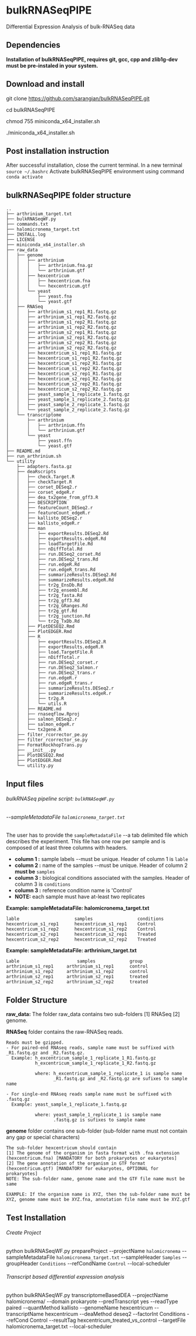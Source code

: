 # bulkRNASeqPIPE
Differential Expression Analysis of bulk-RNASeq data


## Dependencies

**Installation of bulkRNASeqPIPE, requires git, gcc, cpp and zlib1g-dev must be pre-instaled in your system.**


## Download and install

git   clone   https://github.com/sarangian/bulkRNASeqPIPE.git

cd  bulkRNASeqPIPE

chmod  755  miniconda_x64_installer.sh

./miniconda_x64_installer.sh

## Post installation instruction

After successful installation, close the current terminal. 
In a new terminal `source ~/.bashrc`
Activate bulkRNASeqPIPE environment using command `conda activate`

## bulkRNASeqPIPE folder structure
```
..
├── arthrinium_target.txt
├── bulkRNASeqWF.py
├── commands.txt
├── halomicronema_target.txt
├── INSTALL.log
├── LICENSE
├── miniconda_x64_installer.sh
├── raw_data
│   ├── genome
│   │   ├── arthrinium
│   │   │   ├── arthrinium.fna.gz
│   │   │   └── arthrinium.gtf
│   │   ├── hexcentricum
│   │   │   ├── hexcentricum.fna
│   │   │   └── hexcentricum.gtf
│   │   └── yeast
│   │       ├── yeast.fna
│   │       └── yeast.gtf
│   ├── RNASeq
│   │   ├── arthrinium_s1_rep1_R1.fastq.gz
│   │   ├── arthrinium_s1_rep1_R2.fastq.gz
│   │   ├── arthrinium_s1_rep2_R1.fastq.gz
│   │   ├── arthrinium_s1_rep2_R2.fastq.gz
│   │   ├── arthrinium_s2_rep1_R1.fastq.gz
│   │   ├── arthrinium_s2_rep1_R2.fastq.gz
│   │   ├── arthrinium_s2_rep2_R1.fastq.gz
│   │   ├── arthrinium_s2_rep2_R2.fastq.gz
│   │   ├── hexcentricum_s1_rep1_R1.fastq.gz
│   │   ├── hexcentricum_s1_rep1_R2.fastq.gz
│   │   ├── hexcentricum_s1_rep2_R1.fastq.gz
│   │   ├── hexcentricum_s1_rep2_R2.fastq.gz
│   │   ├── hexcentricum_s2_rep1_R1.fastq.gz
│   │   ├── hexcentricum_s2_rep1_R2.fastq.gz
│   │   ├── hexcentricum_s2_rep2_R1.fastq.gz
│   │   ├── hexcentricum_s2_rep2_R2.fastq.gz
│   │   ├── yeast_sample_1_replicate_1.fastq.gz
│   │   ├── yeast_sample_1_replicate_2.fastq.gz
│   │   ├── yeast_sample_2_replicate_1.fastq.gz
│   │   └── yeast_sample_2_replicate_2.fastq.gz
│   └── transcriptome
│       ├── arthrinium
│       │   ├── arthrinium.ffn
│       │   └── arthrinium.gtf
│       └── yeast
│           ├── yeast.ffn
│           └── yeast.gtf
├── README.md
├── run_arthrinium.sh
└── utility
    ├── adapters.fasta.gz
    ├── deaRscripts
    │   ├── check.Target.R
    │   ├── checkTarget.R
    │   ├── corset_DESeq2.r
    │   ├── corset_edgeR.r
    │   ├── dea_tx2gene_from_gff3.R
    │   ├── DESCRIPTION
    │   ├── featureCount_DESeq2.r
    │   ├── featureCount_edgeR.r
    │   ├── kallisto_DESeq2.r
    │   ├── kallisto_edgeR.r
    │   ├── man
    │   │   ├── exportResults.DESeq2.Rd
    │   │   ├── exportResults.edgeR.Rd
    │   │   ├── loadTargetFile.Rd
    │   │   ├── nDiffTotal.Rd
    │   │   ├── run.DESeq2_corset.Rd
    │   │   ├── run.DESeq2_trans.Rd
    │   │   ├── run.edgeR.Rd
    │   │   ├── run.edgeR_trans.Rd
    │   │   ├── summarizeResults.DESeq2.Rd
    │   │   ├── summarizeResults.edgeR.Rd
    │   │   ├── tr2g_EnsDb.Rd
    │   │   ├── tr2g_ensembl.Rd
    │   │   ├── tr2g_fasta.Rd
    │   │   ├── tr2g_gff3.Rd
    │   │   ├── tr2g_GRanges.Rd
    │   │   ├── tr2g_gtf.Rd
    │   │   ├── tr2g_junction.Rd
    │   │   └── tr2g_TxDb.Rd
    │   ├── PlotDESEQ2.Rmd
    │   ├── PlotEDGER.Rmd
    │   ├── R
    │   │   ├── exportResults.DESeq2.R
    │   │   ├── exportResults.edgeR.R
    │   │   ├── load.TargetFile.R
    │   │   ├── nDiffTotal.r
    │   │   ├── run.DESeq2_corset.r
    │   │   ├── run.DESeq2_Salmon.r
    │   │   ├── run.DESeq2_trans.r
    │   │   ├── run.edgeR.r
    │   │   ├── run.edgeR_trans.r
    │   │   ├── summarizeResults.DESeq2.r
    │   │   ├── summarizeResults.edgeR.r
    │   │   ├── tr2g.R
    │   │   └── utils.R
    │   ├── README.md
    │   ├── rnaseqflow.Rproj
    │   ├── salmon_DESeq2.r
    │   ├── salmon_edgeR.r
    │   └── tx2gene.R
    ├── filter_rcorrector_pe.py
    ├── filter_rcorrector_se.py
    ├── FormatRockhopTrans.py
    ├── __init__.py
    ├── PlotDESEQ2.Rmd
    ├── PlotEDGER.Rmd
    └── utility.py

```
## Input files
###### bulkRNASeq pipeline script: `bulkRNASeqWF.py`
###### --sampleMetadataFile `halomicronema_target.txt`

The user has to provide the `sampleMetadataFile` --a tab delimited file which describes the experiment. 
This file has one row per sample and is composed of at least three columns with headers. 
- **column 1 :** sample labels --must be unique. Header of column 1 is `lable`
- **column 2 :** name of the samples --must be unique. Header of column 2 **must be** `samples`
- **column 3 :** biological conditions associated with the samples. Header of column 3 is `conditions`
- **column 3 :** reference condition name is 'Control'
- **NOTE:** each sample must have at-least two replicates

**Example: sampleMetadataFile: halomicronema_target.txt**
```
lable	                  samples                 conditions
hexcentricum_s1_rep1	  hexcentricum_s1_rep1	  Control
hexcentricum_s1_rep2	  hexcentricum_s1_rep2	  Control
hexcentricum_s2_rep1	  hexcentricum_s2_rep1	  Treated
hexcentricum_s2_rep2	  hexcentricum_s2_rep2	  Treated
```

**Example: sampleMetadataFile: arthrinium_target.txt**
```
Lable	                   samples	           group
arthrinium_s1_rep1	   arthrinium_s1_rep1	   control
arthrinium_s1_rep2	   arthrinium_s1_rep2	   control
arthrinium_s2_rep1	   arthrinium_s2_rep1	   treated
arthrinium_s2_rep2	   arthrinium_s2_rep2	   treated
```

## Folder Structure
**raw_data:** The folder raw_data contains two sub-folders [1] RNASeq [2] genome.

**RNASeq** folder contains the raw-RNASeq reads. 
```
Reads must be gzipped. 
- For paired-end RNAseq reads, sample name must be suffixed with _R1.fastq.gz and _R2.fastq.gz. 
  Example: h_excentricum_sample_1_replicate_1_R1.fastq.gz 
           h_excentricum_sample_1_replicate_1_R2.fastq.gz
           
           where: h_excentricum_sample_1_replicate_1 is sample name
                  _R1.fastq.gz and _R2.fastq.gz are sufixes to sample name
       
- For single-end RNAseq reads sample name must be suffixed with .fastq.gz
  Example: yeast_sample_1_replicate_1.fastq.gz
  
           where: yeast_sample_1_replicate_1 is sample name
                  .fastq.gz is sufixes to sample name
```
**genome** folder contains one sub-folder (sub-folder name must not contain any gap or special characters)
```
The sub-folder hexcentricum should contain 
[1] The genome of the organism in fasta format with .fna extension (hexcentricum.fna) [MANDATORY for both prokaryotes or eukaryotes]
[2] The gene annotation of the organism in GTF format (hexcentricum.gtf) [MANDATORY for eukaryotes, OPTIONAL for prokaryotes]
NOTE: The sub-folder name, genome name and the GTF file name must be same

EXAMPLE: If the organism name is XYZ, then the sub-folder name must be XYZ, genome name must be XYZ.fna, annotation file name must be XYZ.gtf
```
## Test Installation

###### Create Project
python bulkRNASeqWF.py prepareProject --projectName `halomicronema` --sampleMetadataFile `halomicronema_target.txt` --sampleHeader `Samples` --groupHeader `Conditions` --refCondName `Control` --local-scheduler


###### Transcript based differential expression analysis
python bulkRNASeqWF.py transcriptomeBasedDEA --projectName halomicronema/ --domain prokaryote --predTranscript yes --readType paired --quantMethod kallisto --genomeName hexcentricum --transcriptName hexcentricum --deaMethod deseq2 --factorInt Conditions --refCond Control --resultTag hexcentricum_treated_vs_control --targetFile halomicronema_target.txt --local-scheduler
